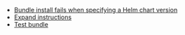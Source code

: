 
- [Bundle install fails when specifying a Helm chart version](https://github.com/Azure/azure-cnab-quickstarts/issues/40)
- [Expand instructions](https://github.com/Azure/azure-cnab-quickstarts/issues/63)
- [Test bundle](https://github.com/Azure/azure-cnab-quickstarts/issues/76)